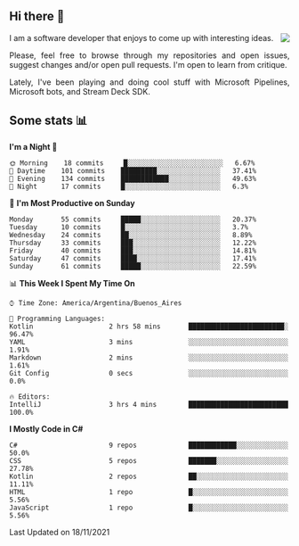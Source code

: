 ## Hi there :slightly_smiling_face:

<img src="https://github-readme-stats.vercel.app/api?username=victorgrycuk&show_icons=true&count_private=true&title_color=F7941E&icon_color=F7941E" align="right">

<p align="justify">
I am a software developer that enjoys to come up with interesting ideas.
<p/>

<p align= "justify">
Please, feel free to browse through my repositories and open issues, suggest changes and/or open pull requests. I'm open to learn from critique.
<p/>

<p align= "justify">
Lately, I've been playing and doing cool stuff with Microsoft Pipelines, Microsoft bots, and Stream Deck SDK.
<p/>

## Some stats :bar_chart:
<!--START_SECTION:waka-->
**I'm a Night 🦉** 

```text
🌞 Morning    18 commits     █░░░░░░░░░░░░░░░░░░░░░░░░   6.67% 
🌆 Daytime    101 commits    █████████░░░░░░░░░░░░░░░░   37.41% 
🌃 Evening    134 commits    ████████████░░░░░░░░░░░░░   49.63% 
🌙 Night      17 commits     █░░░░░░░░░░░░░░░░░░░░░░░░   6.3%

```
📅 **I'm Most Productive on Sunday** 

```text
Monday       55 commits     █████░░░░░░░░░░░░░░░░░░░░   20.37% 
Tuesday      10 commits     █░░░░░░░░░░░░░░░░░░░░░░░░   3.7% 
Wednesday    24 commits     ██░░░░░░░░░░░░░░░░░░░░░░░   8.89% 
Thursday     33 commits     ███░░░░░░░░░░░░░░░░░░░░░░   12.22% 
Friday       40 commits     ███░░░░░░░░░░░░░░░░░░░░░░   14.81% 
Saturday     47 commits     ████░░░░░░░░░░░░░░░░░░░░░   17.41% 
Sunday       61 commits     █████░░░░░░░░░░░░░░░░░░░░   22.59%

```


📊 **This Week I Spent My Time On** 

```text
⌚︎ Time Zone: America/Argentina/Buenos_Aires

💬 Programming Languages: 
Kotlin                   2 hrs 58 mins       ████████████████████████░   96.47% 
YAML                     3 mins              ░░░░░░░░░░░░░░░░░░░░░░░░░   1.91% 
Markdown                 2 mins              ░░░░░░░░░░░░░░░░░░░░░░░░░   1.61% 
Git Config               0 secs              ░░░░░░░░░░░░░░░░░░░░░░░░░   0.0%

🔥 Editors: 
IntelliJ                 3 hrs 4 mins        █████████████████████████   100.0%

```

**I Mostly Code in C#** 

```text
C#                       9 repos             ████████████░░░░░░░░░░░░░   50.0% 
CSS                      5 repos             ███████░░░░░░░░░░░░░░░░░░   27.78% 
Kotlin                   2 repos             ██░░░░░░░░░░░░░░░░░░░░░░░   11.11% 
HTML                     1 repo              █░░░░░░░░░░░░░░░░░░░░░░░░   5.56% 
JavaScript               1 repo              █░░░░░░░░░░░░░░░░░░░░░░░░   5.56%

```



 Last Updated on 18/11/2021
<!--END_SECTION:waka-->
